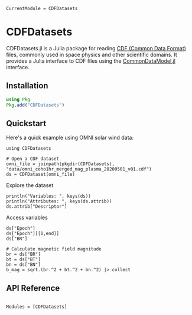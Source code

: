 ```@meta
CurrentModule = CDFDatasets
```

# CDFDatasets

CDFDatasets.jl is a Julia package for reading [CDF (Common Data Format)](https://cdf.gsfc.nasa.gov/) files, commonly used in space physics and other scientific domains. It provides a Julia interface to CDF files using the [CommonDataModel.jl](https://github.com/JuliaGeo/CommonDataModel.jl) interface.

## Installation

```julia
using Pkg
Pkg.add("CDFDatasets")
```

## Quickstart

Here's a quick example using OMNI solar wind data:

```@example omni
using CDFDatasets

# Open a CDF dataset
omni_file = joinpath(pkgdir(CDFDatasets), "data/omni_coho1hr_merged_mag_plasma_20200501_v01.cdf")
ds = CDFDataset(omni_file)
```

Explore the dataset

```@repl omni
println("Variables: ", keys(ds))
println("Attributes: ", keys(ds.attrib))
ds.attrib["Descriptor"]
```

Access variables

```@repl omni
ds["Epoch"]
ds["Epoch"][[1,end]]
ds["BR"]
```

```@example omni
# Calculate magnetic field magnitude
br = ds["BR"]
bt = ds["BT"]
bn = ds["BN"]
b_mag = sqrt.(br.^2 + bt.^2 + bn.^2) |> collect
```

## API Reference

```@index
```

```@autodocs
Modules = [CDFDatasets]
```
